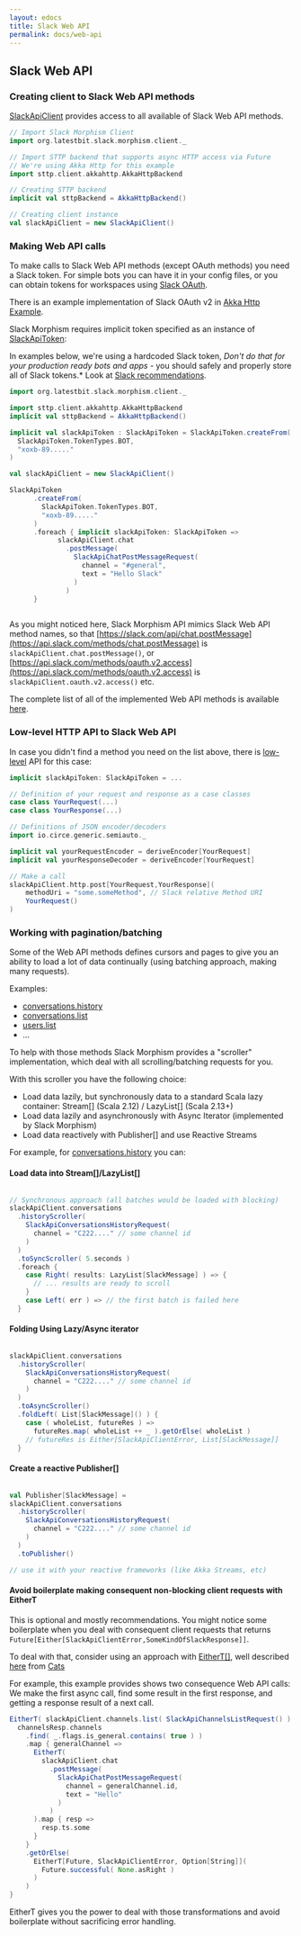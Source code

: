 ```yaml
---
layout: edocs
title: Slack Web API
permalink: docs/web-api
---
```

## Slack Web API

### Creating client to Slack Web API methods

[SlackApiClient](/api/org/latestbit/slack/morphism/client/SlackApiClient.html) provides access 
to all available of Slack Web API methods.

```scala
// Import Slack Morphism Client
import org.latestbit.slack.morphism.client._

// Import STTP backend that supports async HTTP access via Future
// We're using Akka Http for this example 
import sttp.client.akkahttp.AkkaHttpBackend

// Creating STTP backend
implicit val sttpBackend = AkkaHttpBackend()

// Creating client instance
val slackApiClient = new SlackApiClient()
```

### Making Web API calls

To make calls to Slack Web API methods (except OAuth methods) you need a Slack token.
For simple bots you can have it in your config files, or you can obtain tokens for workspaces 
using [Slack OAuth](https://api.slack.com/docs/oauth).

There is an example implementation of Slack OAuth v2 in [Akka Http Example](akka-http).

Slack Morphism requires implicit token specified as an instance of 
[SlackApiToken](/api/org/latestbit/slack/morphism/client/SlackApiToken.html):

In examples below, we're using a hardcoded Slack token, 
*Don't do that for your production ready bots and apps* - you should safely and properly store all of Slack tokens.*
Look at [Slack recommendations](https://api.slack.com/docs/oauth-safety).

```scala
import org.latestbit.slack.morphism.client._

import sttp.client.akkahttp.AkkaHttpBackend
implicit val sttpBackend = AkkaHttpBackend()

implicit val slackApiToken : SlackApiToken = SlackApiToken.createFrom(
  SlackApiToken.TokenTypes.BOT,
  "xoxb-89....."
)

val slackApiClient = new SlackApiClient()

SlackApiToken
      .createFrom(
        SlackApiToken.TokenTypes.BOT,
        "xoxb-89....."
      )
      .foreach { implicit slackApiToken: SlackApiToken =>
            slackApiClient.chat
              .postMessage(
                SlackApiChatPostMessageRequest(
                  channel = "#general",
                  text = "Hello Slack"
                )
              )
      }
  
```
As you might noticed here, Slack Morphism API mimics Slack Web API method names, so that
[https://slack.com/api/chat.postMessage](https://api.slack.com/methods/chat.postMessage) 
is `slackApiClient.chat.postMessage()`, or [https://api.slack.com/methods/oauth.v2.access](https://api.slack.com/methods/oauth.v2.access) 
is `slackApiClient.oauth.v2.access()` etc.

The complete list of all of the implemented Web API methods is available [here](/api/org/latestbit/slack/morphism/client/SlackApiClient.html).

### Low-level HTTP API to Slack Web API
In case you didn't find a method you need on the list above, there is [low-level](/api/org/latestbit/slack/morphism/client/impl/SlackApiHttpProtocolSupport$http$.html) API for this case:

```scala
implicit slackApiToken: SlackApiToken = ...

// Definition of your request and response as a case classes
case class YourRequest(...)
case class YourResponse(...)

// Definitions of JSON encoder/decoders
import io.circe.generic.semiauto._

implicit val yourRequestEncoder = deriveEncoder[YourRequest] 
implicit val yourResponseDecoder = deriveEncoder[YourRequest]

// Make a call
slackApiClient.http.post[YourRequest,YourResponse](
    methodUri = "some.someMethod", // Slack relative Method URI 
    YourRequest()
)
``` 

### Working with pagination/batching
Some of the Web API methods defines cursors and pages to give you an ability to load a lot of data
continually (using batching approach, making many requests).

Examples:
* [conversations.history](https://api.slack.com/methods/conversations.history)
* [conversations.list](https://api.slack.com/methods/conversations.list)
* [users.list](https://api.slack.com/methods/users.list)
* ...

To help with those methods Slack Morphism provides a "scroller" implementation, which deal with 
all scrolling/batching requests for you.

With this scroller you have the following choice:

* Load data lazily, but synchronously data to a standard Scala lazy container: Stream[] (Scala 2.12) / LazyList[] (Scala 2.13+)
* Load data lazily and asynchronously with Async Iterator (implemented by Slack Morphism)
* Load data reactively with Publisher[] and use Reactive Streams  

For example, for [conversations.history](https://api.slack.com/methods/conversations.history) you can:

#### Load data into Stream[]/LazyList[]
```scala

// Synchronous approach (all batches would be loaded with blocking)
slackApiClient.conversations
  .historyScroller(
    SlackApiConversationsHistoryRequest(
      channel = "C222...." // some channel id
    )
  )
  .toSyncScroller( 5.seconds )
  .foreach {
    case Right( results: LazyList[SlackMessage] ) => {
      // ... results are ready to scroll
    }
    case Left( err ) => // the first batch is failed here
  }

```

#### Folding Using Lazy/Async iterator
```scala

slackApiClient.conversations
  .historyScroller(
    SlackApiConversationsHistoryRequest(
      channel = "C222...." // some channel id
    )
  )
  .toAsyncScroller()
  .foldLeft( List[SlackMessage]() ) {
    case ( wholeList, futureRes ) =>
      futureRes.map( wholeList ++ _ ).getOrElse( wholeList ) 
    // futureRes is Either[SlackApiClientError, List[SlackMessage]]
  }
```

#### Create a reactive Publisher[]
```scala

val Publisher[SlackMessage] = 
slackApiClient.conversations
  .historyScroller(
    SlackApiConversationsHistoryRequest(
      channel = "C222...." // some channel id
    )
  )
  .toPublisher()

// use it with your reactive frameworks (like Akka Streams, etc)

```

#### Avoid boilerplate making consequent non-blocking client requests with EitherT

This is optional and mostly recommendations.
You might notice some boilerplate when you deal with consequent client requests 
that returns `Future[Either[SlackApiClientError,SomeKindOfSlackResponse]]`.

To deal with that, consider using an approach with [EitherT[]](https://typelevel.org/cats/datatypes/eithert.html), 
well described [here](http://eed3si9n.com/herding-cats/stacking-future-and-either.html) from 
[Cats](https://typelevel.org/cats/)

For example, this example provides shows two consequence Web API calls:
We make the first async call, find some result in the first response, and 
getting a response result of a next call. 

```scala
EitherT( slackApiClient.channels.list( SlackApiChannelsListRequest() ) ).flatMap { channelsResp =>
  channelsResp.channels
    .find( _.flags.is_general.contains( true ) )
    .map { generalChannel =>
      EitherT(
        slackApiClient.chat
          .postMessage(
            SlackApiChatPostMessageRequest(
              channel = generalChannel.id,
              text = "Hello"
            )
          )
      ).map { resp =>
        resp.ts.some
      }
    }
    .getOrElse(
      EitherT[Future, SlackApiClientError, Option[String]](
        Future.successful( None.asRight )
      )
    )
}
```

EitherT gives you the power to deal with those transformations and avoid boilerplate 
without sacrificing error handling.
